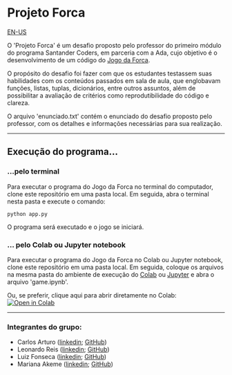 # Projeto Forca

[EN-US](https://github.com/Luizfelz/forca-desafio-santander-coders/blob/main/README_EN-US.md)

O 'Projeto Forca' é um desafio proposto pelo professor do primeiro módulo do programa Santander Coders, em parceria com a Ada, cujo objetivo é o desenvolvimento de um código do [Jogo da Forca](https://pt.wikipedia.org/wiki/Jogo_da_forca).

O propósito do desafio foi fazer com que os estudantes testassem suas habilidades com os conteúdos passados em sala de aula, que englobavam funções, listas, tuplas, dicionários, entre outros assuntos, além de possibilitar a avaliação de critérios como reprodutibilidade do código e clareza.

O arquivo 'enunciado.txt' contém o enunciado do desafio proposto pelo professor, com os detalhes e informações necessárias para sua realização.

---

## Execução do programa...

### ...pelo terminal

Para executar o programa do Jogo da Forca no terminal do computador, clone este repositório em uma pasta local. Em seguida, abra o terminal nesta pasta e execute o comando:

```
python app.py
```

O programa será executado e o jogo se iniciará.

### ... pelo Colab ou Jupyter notebook

Para executar o programa do Jogo da Forca no Colab ou Jupyter notebook, clone este repositório em uma pasta local. Em seguida, coloque os arquivos na mesma pasta do ambiente de execução do [Colab](https://colab.research.google.com/?utm_source=scs-index) ou [Jupyter](https://jupyter.org/try-jupyter/retro/notebooks/?path=notebooks/Intro.ipynb) e abra o arquivo 'game.ipynb'.

Ou, se preferir, clique aqui para abrir diretamente no Colab: [![Open in Colab](https://colab.research.google.com/assets/colab-badge.svg)](https://colab.research.google.com/github/Luizfelz/forca-desafio-santander-coders/blob/main/game.ipynb)

---

### Integrantes do grupo:

- Carlos Arturo ([linkedin](https://www.linkedin.com/in/carlos-arturo-sued-barbosa-47773827/); [GitHub]())
- Leonardo Reis ([linkedin](https://www.linkedin.com/in/leonardoreismanhaes/); [GitHub]())
- Luiz Fonseca ([linkedin](https://www.linkedin.com/in/luizfsf/); [GitHub](https://github.com/Luizfelz))
- Mariana Akeme ([linkedin](); [GitHub]())
